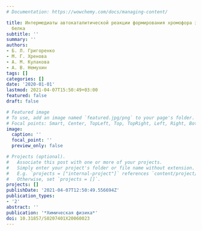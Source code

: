 ```yaml
---
# Documentation: https://wowchemy.com/docs/managing-content/

title: Интермедиаты автокаталитической реакции формирования хромофора зеленого флуоресцентного
  белка
subtitle: ''
summary: ''
authors:
- Б. Л. Григоренко
- М. Г. Хренова
- А. М. Кулакова
- А. В. Немухин
tags: []
categories: []
date: '2020-01-01'
lastmod: 2021-04-07T15:50:49+03:00
featured: false
draft: false

# Featured image
# To use, add an image named `featured.jpg/png` to your page's folder.
# Focal points: Smart, Center, TopLeft, Top, TopRight, Left, Right, BottomLeft, Bottom, BottomRight.
image:
  caption: ''
  focal_point: ''
  preview_only: false

# Projects (optional).
#   Associate this post with one or more of your projects.
#   Simply enter your project's folder or file name without extension.
#   E.g. `projects = ["internal-project"]` references `content/project/deep-learning/index.md`.
#   Otherwise, set `projects = []`.
projects: []
publishDate: '2021-04-07T12:50:49.556694Z'
publication_types:
- '2'
abstract: ''
publication: '*Химическая физика*'
doi: 10.31857/S0207401X20060023
---
```

